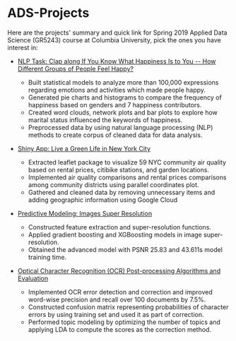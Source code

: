 # ADS-Projects

Here are the projects' summary and quick link for Spring 2019 Applied Data Science (GR5243) course at Columbia University, pick the ones you have interest in:

+ [NLP Task: Clap along If You Know What Happiness Is to You -- How Different Groups of People Feel Happy?](https://github.com/wang1558/ADS-Projects/tree/master/Project1%20NLP%20Task)
    + Built statistical models to analyze more than 100,000 expressions regarding emotions and activities which made people happy.
    + Generated pie charts and histograms to compare the frequency of happiness based on genders and 7 happiness contributors.
    + Created word clouds, network plots and bar plots to explore how marital status influenced the keywords of happiness.
    + Preprocessed data by using natural language processing (NLP) methods to create corpus of cleaned data for data analysis.

+ [Shiny App: Live a Green Life in New York City](https://github.com/wang1558/ADS-Projects/tree/master/Project2%20Shiny%20App)
    + Extracted leaflet package to visualize 59 NYC community air quality based on rental prices, citibike stations, and garden locations.
    + Implemented air quality comparisons and rental prices comparisons among community districts using parallel coordinates plot.
    + Gathered and cleaned data by removing unnecessary items and adding geographic information using Google Cloud

+ [Predictive Modeling: Images Super Resolution](https://github.com/wang1558/ADS-Projects/tree/master/Project3%20SuperResolution)
    + Constructed feature extraction and super-resolution functions.
    + Applied gradient boosting and XGBoosting models in image super-resolution.
    + Obtained the advanced model with PSNR 25.83 and 43.611s model training time.
    
+ [Optical Character Recognition (OCR) Post-processing Algorithms and Evaluation](https://github.com/wang1558/ADS-Projects/tree/master/Project4%20OCR%20Post-processing)
    + Implemented OCR error detection and correction and improved word-wise precision and recall over 100 documents by 7.5%.
    + Constructed confusion matrix representing probabilities of character errors by using training set and used it as part of correction.
    + Performed topic modeling by optimizing the number of topics and applying LDA to compute the scores as the correction method.
